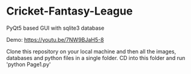 # Cricket-Fantasy-League
PyQt5 based GUI with sqlite3 database

Demo: https://youtu.be/7NW9BJaH5-8

Clone this repository on your local machine and then all the images, databases and python files in a single folder.
CD into this folder and run 'python Page1.py'
